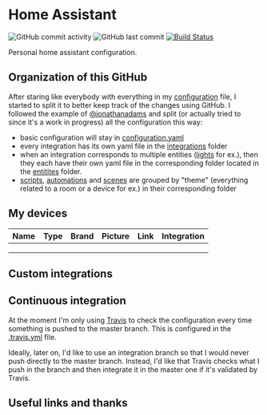 # Home Assistant 
![GitHub commit activity](https://img.shields.io/github/commit-activity/m/Giom-V/Home-assistant)
![GitHub last commit](https://img.shields.io/github/last-commit/Giom-V/Home-assistant)
[![Build Status](https://travis-ci.com/Giom-V/Home-assistant.svg?token=c6vDr93ZdPMNjFeVzhDo&branch=master)](https://travis-ci.com/Giom-V/Home-assistant)

Personal home assistant configuration.

## Organization of this GitHub
After staring like everybody with everything in my [configuration](configuration.yaml) file, I started to split it to better keep track of the changes using GitHub. I followed the example of [@jonathanadams](https://github.com/jonathanadams/Home-Assistant-Configuration) and split (or actually tried to since it's a work in progress) all the configuration this way:
- basic configuration will stay in [configuration.yaml](configuration.yaml)
- every integration has its own yaml file in the [integrations](integrations/) folder
- when an integration corresponds to multiple entities ([lights](entitites/lights/) for ex.), then they each have their own yaml file in the corresponding folder located in the [entitites](entitites/) folder.
- [scripts](scripts/), [automations](automations/) and [scenes](scenes/) are grouped by "theme" (everything related to a room or a device for ex.) in their corresponding folder

## My devices
| Name | Type | Brand | Picture | Link | Integration |
|------|------|-------|---------|------|-------------|
|      |      |       |         |      |             |
|      |      |       |         |      |             |
|      |      |       |         |      |             |

## Custom integrations

##  Continuous integration
At the moment I'm only using [Travis](https://travis-ci.org/) to check the configuration every time something is pushed to the master branch. This is configured in the [.travis.yml](.travis.yml) file.

Ideally, later on, I'd like to use an integration branch so that I would never push directly to the master branch. Instead, I'd like that Travis checks what I push in the branch and then integrate it in the master one if it's validated by Travis.

## Useful links and thanks



